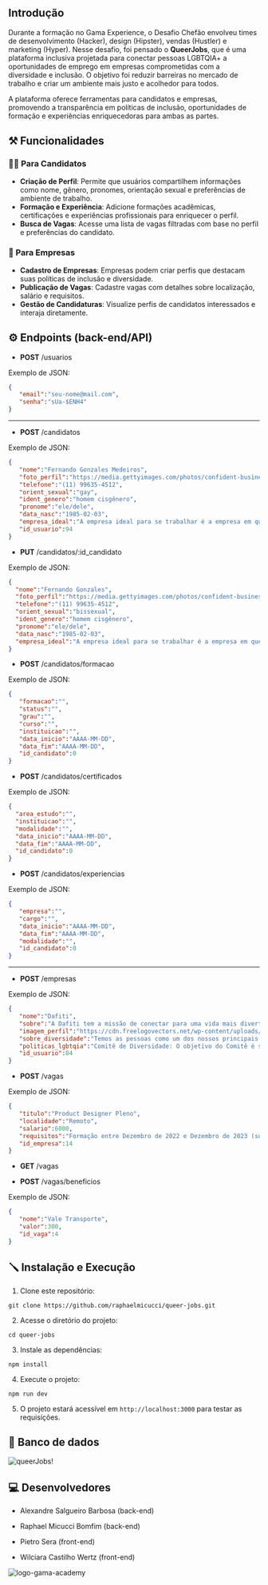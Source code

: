 ## Introdução

Durante a formação no Gama Experience, o Desafio Chefão envolveu times de desenvolvimento (Hacker), design (Hipster), vendas (Hustler) e marketing (Hyper). Nesse desafio, foi pensado o **QueerJobs**, que é uma plataforma inclusiva projetada para conectar pessoas LGBTQIA+ a oportunidades de emprego em empresas comprometidas com a diversidade e inclusão. O objetivo foi reduzir barreiras no mercado de trabalho e criar um ambiente mais justo e acolhedor para todos.

A plataforma oferece ferramentas para candidatos e empresas, promovendo a transparência em políticas de inclusão, oportunidades de formação e experiências enriquecedoras para ambas as partes.

## ⚒️ Funcionalidades

### 👩🏾 Para Candidatos

-   **Criação de Perfil**: Permite que usuários compartilhem informações como nome, gênero, pronomes, orientação sexual e preferências de ambiente de trabalho.
-   **Formação e Experiência**: Adicione formações acadêmicas, certificações e experiências profissionais para enriquecer o perfil.
-   **Busca de Vagas**: Acesse uma lista de vagas filtradas com base no perfil e preferências do candidato.
    

### 🏢 Para Empresas

-   **Cadastro de Empresas**: Empresas podem criar perfis que destacam suas políticas de inclusão e diversidade.
-   **Publicação de Vagas**: Cadastre vagas com detalhes sobre localização, salário e requisitos.
-   **Gestão de Candidaturas**: Visualize perfis de candidatos interessados e interaja diretamente.
    

## ⚙️ Endpoints (back-end/API)

 - **POST** /usuarios

 Exemplo de JSON:
```json
{
   "email":"seu-nome@mail.com",
   "senha":"sUa-$ENH4"
}
```
 ***
 - **POST** /candidatos
 
 Exemplo de JSON:
```json
{
   "nome":"Fernando Gonzales Medeiros",
   "foto_perfil":"https://media.gettyimages.com/photos/confident-businessman-with-arms-crossed-picture-id1191607543?s=2048x2048",
   "telefone":"(11) 99635-4512",
   "orient_sexual":"gay",
   "ident_genero":"homem cisgênero",
   "pronome":"ele/dele",
   "data_nasc":"1985-02-03",
   "empresa_ideal":"A empresa ideal para se trabalhar é a empresa em que o colaborador dela se sente realizado, não só na parte financeira, em receber seu salário por prestação de serviços, mas também pela realização profissional de conseguir realizar algo dentro de sua profissão que traga alegria e contentamento naquilo que está fazendo",
   "id_usuario":94
}
```
 - **PUT** /candidatos/:id_candidato
 
 Exemplo de JSON:
 ```json
 {
   "nome":"Fernando Gonzales",
   "foto_perfil":"https://media.gettyimages.com/photos/confident-businessman-with-arms-crossed-picture-id1191607543?s=2048x2048",
   "telefone":"(11) 99635-4512",
   "orient_sexual":"bissexual",
   "ident_genero":"homem cisgênero",
   "pronome":"ele/dele",
   "data_nasc":"1985-02-03",
   "empresa_ideal":"A empresa ideal para se trabalhar é a empresa em que o colaborador dela se sente realizado, não só na parte financeira, em receber seu salário por prestação de serviços, mas também pela realização profissional de conseguir realizar algo dentro de sua profissão que traga alegria e contentamento naquilo que está fazendo"
}
 ```
 - **POST** /candidatos/formacao

Exemplo de JSON:
```json
{
   "formacao":"",
   "status":"",
   "grau":"",
   "curso":"",
   "instituicao":"",
   "data_inicio":"AAAA-MM-DD",
   "data_fim":"AAAA-MM-DD",
   "id_candidato":0
}
```

 - **POST** /candidatos/certificados

Exemplo de JSON:
 ```json
{
   "area_estudo":"",
   "instituicao":"",
   "modalidade":"",
   "data_inicio":"AAAA-MM-DD",
   "data_fim":"AAAA-MM-DD",
   "id_candidato":0
}
```

 - **POST** /candidatos/experiencias
 
 Exemplo de JSON:
```json
{
   "empresa":"",
   "cargo":"",
   "data_inicio":"AAAA-MM-DD",
   "data_fim":"AAAA-MM-DD",
   "modalidade":"",
   "id_candidato":0
}
```

 ***
 - **POST** /empresas

Exemplo de JSON:
```json
{
   "nome":"Dafiti",
   "sobre":"A Dafiti tem a missão de conectar para uma vida mais divertida e produtiva. Essa é a essência que nos estimula a dar o melhor para transformar e inovar. Fazemos parte de um dos maiores grupos de entretenimento do mundo e nos dedicamos a levar diversão para você e sua família.",
   "imagem_perfil":"https://cdn.freelogovectors.net/wp-content/uploads/2019/01/dafiti_logo.png",
   "sobre_diversidade":"Temos as pessoas como um dos nossos principais valores e acreditamos que a diversidade nos complementa e nos fortalece. Por isso, apoiamos práticas para o respeito aos talentos e às habilidades de todos e todas. Queremos ter uma força de trabalho tão diversa quanto o mercado que atuamos e criamos oportunidade para alcançar esse objetivo. Aqui não existe distinção de gênero, raça, cor, orientação sexual, posição social ou deficiências. Todos e todas são bem-vindos!",
   "politicas_lgbtqia":"Comitê de Diversidade: O objetivo do Comitê é ser um braço para ações que envolvem Diversidade e Inclusão na empresa, garantindo que seremos uma empresa que gera oportunidades, acolhe e inclui pessoas de grupos minoritários. O conselho apoia todas as ações que envolvem o tema, validando, sugerindo e trazendo reflexões; Agenda de treinamento de gestores para a diversidade e para o diálogo do respeito; Benefícios de saúde a casais LGBTI+, como licenças parentais estendidas – maternidade de seis meses e paternidade de 40 dias –, além do berçário, sem custo, para pais e mães, independentemente do gênero ou orientação sexual.",
   "id_usuario":84
}
```
 - **POST** /vagas
 
 Exemplo de JSON:
```json
{
   "titulo":"Product Designer Pleno",
   "localidade":"Remoto",
   "salario":6000,
   "requisitos":"Formação entre Dezembro de 2022 e Dezembro de 2023 (superior ou tecnólogo);\nAs vagas são para trabalhar presencialmente na cidade de São Paulo;\nEstar cursando Ciências da Computação, Sistemas para Informação e áreas correlatas a Tecnologia da Informação.",
   "id_empresa":14
}
```

 - **GET** /vagas

 - **POST** /vagas/beneficios

Exemplo de JSON:
```json
{
   "nome":"Vale Transporte",
   "valor":300,
   "id_vaga":4
}
```

## 🪛 Instalação e Execução

1.  Clone este repositório:    
```
git clone https://github.com/raphaelmicucci/queer-jobs.git
```

2.  Acesse o diretório do projeto:
```
cd queer-jobs
```
    
3.  Instale as dependências:
```
npm install
```
    
4.  Execute o projeto:
    
```
npm run dev
```
    
5.  O projeto estará acessível em `http://localhost:3000` para testar as requisições.
    


##  💾 Banco de dados
![queerJobs!](https://i.ibb.co/8msxk7m/DESAFIO-CHEF-O-QUEER-JOBS-2.png)

##  💻 Desenvolvedores 

- Alexandre Salgueiro Barbosa (back-end)
- Raphael Micucci Bomfim (back-end)

- Pietro Sera (front-end)
- Wilciara Castilho Wertz (front-end)

 

![logo-gama-academy](https://user-images.githubusercontent.com/94201226/156206063-5f5ee3a5-7aa8-44e9-b768-2925d1a066b8.png)
